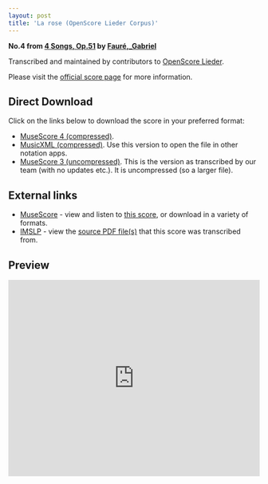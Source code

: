 ```yaml
---
layout: post
title: 'La rose (OpenScore Lieder Corpus)'
---
```


__No.4 from [4 Songs, Op.51](https://fourscoreandmore.org/openscore/lieder/Faur%C3%A9,_Gabriel/4_Songs,_Op.51/) by [Fauré,_Gabriel](https://fourscoreandmore.org/openscore/lieder/Faur%C3%A9,_Gabriel)__

Transcribed and maintained by contributors to [OpenScore Lieder].

Please visit the [official score page] for more information.

[official score page]: https://musescore.com/openscore-lieder-corpus/scores/6138105
[OpenScore Lieder]: https://musescore.com/openscore-lieder-corpus

## Direct Download

Click on the links below to download the score in your preferred format:
- [MuseScore 4 (compressed)](https://fourscoreandmore.org/openscore/lieder/Faur%C3%A9,_Gabriel/4_Songs,_Op.51/4_La_rose.mscz).
- [MusicXML (compressed)](https://fourscoreandmore.org/openscore/lieder/Faur%C3%A9,_Gabriel/4_Songs,_Op.51/4_La_rose.mxl). Use this version to open the file in other notation apps.
- [MuseScore 3 (uncompressed)](https://raw.githubusercontent.com/OpenScore/Lieder/refs/heads/main/scores/Faur%C3%A9,_Gabriel/4_Songs,_Op.51/4_La_rose/lc6138105.mscx). This is the version as transcribed by our team (with no updates etc.). It is uncompressed (so a larger file).

## External links

- [MuseScore] - view and listen to [this score][MuseScore], or download in a variety of formats.
- [IMSLP] - view the [source PDF file(s)][IMSLP] that this score was transcribed from.

[MuseScore]: https://musescore.com/score/6138105
[IMSLP]: https://imslp.org/wiki/Special:ReverseLookup/24124

## Preview

<iframe width="100%" height="394" src="https://musescore.com/openscore-lieder-corpus/scores/6138105/embed" frameborder="0" allowfullscreen allow="autoplay; fullscreen"></iframe>

